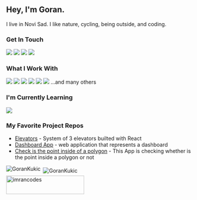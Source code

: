 ## Hey, I'm Goran. 
I live in Novi Sad. I like nature, cycling, being outside, and coding.

### Get In Touch
<a href="https://gorankukic.netlify.app/"><img src="https://img.shields.io/badge/portfolio-009E60?style=for-the-badge&logo=dev.to&logoColor=white"></a> 
<a href="mailto:goranikukic@gmail.com"><img src="https://img.shields.io/badge/Gmail-D14836?style=for-the-badge&logo=gmail&logoColor=white"></a> <a href="https://www.linkedin.com/in/kukicgoran/"><img src="https://img.shields.io/badge/LinkedIn-0077B5?style=for-the-badge&logo=linkedin&logoColor=white"></a> <a href="https://www.youtube.com/channel/UCH9RCgdi60JQ6yOd8u_6bEA"><img src="https://img.shields.io/badge/YouTube-FF0000?style=for-the-badge&logo=youtube&logoColor=white"></a> 

### What I Work With
<img src="https://img.shields.io/badge/HTML5-E34F26?style=for-the-badge&logo=html5&logoColor=white"> <img src="https://img.shields.io/badge/CSS3-1572B6?style=for-the-badge&logo=css3&logoColor=white"> <img src="https://img.shields.io/badge/Sass-CC6699?style=for-the-badge&logo=sass&logoColor=white"> <img src="https://img.shields.io/static/v1?style=for-the-badge&message=Tailwind+CSS&color=222222&logo=Tailwind+CSS&logoColor=06B6D4&label"> <img src="https://img.shields.io/badge/JavaScript-F7DF1E?style=for-the-badge&logo=javascript&logoColor=black">  <img src="https://img.shields.io/badge/React-20232A?style=for-the-badge&logo=react&logoColor=61DAFB"> 
...and many others

### I'm Currently Learning
<img src="https://img.shields.io/static/v1?style=for-the-badge&message=Next.js&color=000000&logo=Next.js&logoColor=FFFFFF&label=">


### My Favorite Project Repos

* <a href="https://github.com/GoranKukic/elevators">Elevators</a> - System of 3 elevators builted with React
* <a href="https://github.com/GoranKukic/dashboard-app">Dashboard App</a> - web application that represents a dashboard
* <a href="https://github.com/GoranKukic/is-point-in-polygon-app">Check is the point inside of a polygon</a> - This App is checking whether is the point inside a polygon or not

<div style='display: flex; align-items: center'>
 <div style="margin-bottom: 10px;">
   <img align="left" src="https://github-readme-stats.vercel.app/api/top-langs?username=GoranKukic&show_icons=true&locale=en&layout=compact" alt="GoranKukic" /> 
 </div>
 &nbsp;
<div>
   <img src="https://github-readme-streak-stats.herokuapp.com/?user=GoranKukic&" alt="GoranKukic" /></div>
 </div>
  <a href="https://www.buymeacoffee.com/gorankukic"> <img align="left" src="https://cdn.buymeacoffee.com/buttons/v2/default-yellow.png" height="50" width="210" alt="imrancodes" /></a>
